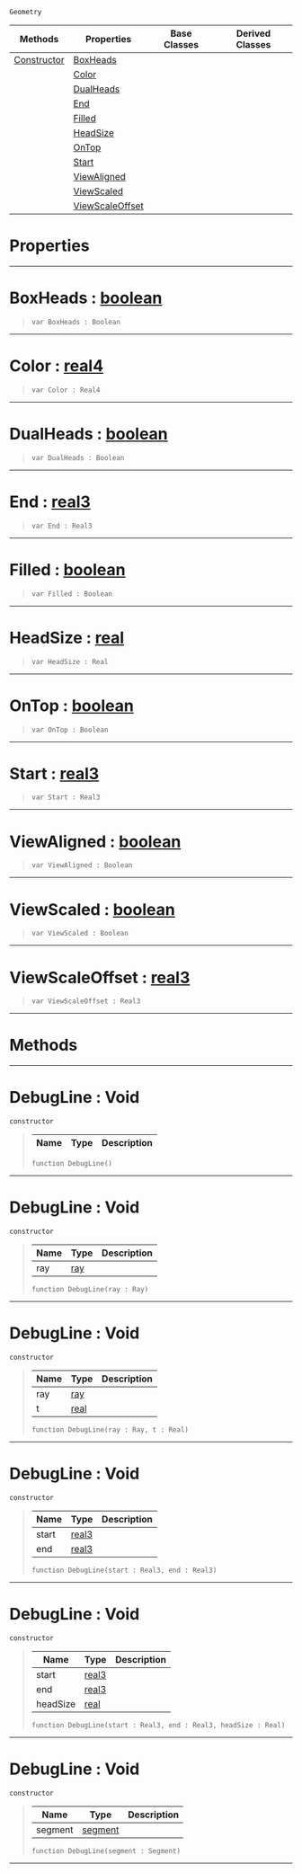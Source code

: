  `Geometry`

|Methods|Properties|Base Classes|Derived Classes|
|---|---|---|---|
|[ Constructor](debugline.md#debugline-void)|[ BoxHeads](debugline.md#boxheads-zilch-engine-doc)| | |
| |[ Color](debugline.md#color-zilch-engine-docume)| | |
| |[ DualHeads](debugline.md#dualheads-zilch-engine-do)| | |
| |[ End](debugline.md#end-zilch-engine-document)| | |
| |[ Filled](debugline.md#filled-zilch-engine-docum)| | |
| |[ HeadSize](debugline.md#headsize-zilch-engine-doc)| | |
| |[ OnTop](debugline.md#ontop-zilch-engine-docume)| | |
| |[ Start](debugline.md#start-zilch-engine-docume)| | |
| |[ ViewAligned](debugline.md#viewaligned-zilch-engine)| | |
| |[ ViewScaled](debugline.md#viewscaled-zilch-engine-d)| | |
| |[ ViewScaleOffset](debugline.md#viewscaleoffset-zilch-eng)| | |


 #  Properties


---  
 #  BoxHeads : [boolean](../nada_base_types/boolean.md)

> 
> ``` lang=cpp, name=Nada
> var BoxHeads : Boolean


---  
 #  Color : [real4](../nada_base_types/real4.md)

> 
> ``` lang=cpp, name=Nada
> var Color : Real4


---  
 #  DualHeads : [boolean](../nada_base_types/boolean.md)

> 
> ``` lang=cpp, name=Nada
> var DualHeads : Boolean


---  
 #  End : [real3](../nada_base_types/real3.md)

> 
> ``` lang=cpp, name=Nada
> var End : Real3


---  
 #  Filled : [boolean](../nada_base_types/boolean.md)

> 
> ``` lang=cpp, name=Nada
> var Filled : Boolean


---  
 #  HeadSize : [real](../nada_base_types/real.md)

> 
> ``` lang=cpp, name=Nada
> var HeadSize : Real


---  
 #  OnTop : [boolean](../nada_base_types/boolean.md)

> 
> ``` lang=cpp, name=Nada
> var OnTop : Boolean


---  
 #  Start : [real3](../nada_base_types/real3.md)

> 
> ``` lang=cpp, name=Nada
> var Start : Real3


---  
 #  ViewAligned : [boolean](../nada_base_types/boolean.md)

> 
> ``` lang=cpp, name=Nada
> var ViewAligned : Boolean


---  
 #  ViewScaled : [boolean](../nada_base_types/boolean.md)

> 
> ``` lang=cpp, name=Nada
> var ViewScaled : Boolean


---  
 #  ViewScaleOffset : [real3](../nada_base_types/real3.md)

> 
> ``` lang=cpp, name=Nada
> var ViewScaleOffset : Real3


---  
 #  Methods


---  
 #  DebugLine : Void

 `constructor`

> 
> |Name|Type|Description|
> |---|---|---|
> ``` lang=cpp, name=Nada
> function DebugLine()
> ``` 


---  
 #  DebugLine : Void

 `constructor`

> 
> |Name|Type|Description|
> |---|---|---|
> |ray|[ray](ray.md)| |
> ``` lang=cpp, name=Nada
> function DebugLine(ray : Ray)
> ``` 


---  
 #  DebugLine : Void

 `constructor`

> 
> |Name|Type|Description|
> |---|---|---|
> |ray|[ray](ray.md)| |
> |t|[real](../nada_base_types/real.md)| |
> ``` lang=cpp, name=Nada
> function DebugLine(ray : Ray, t : Real)
> ``` 


---  
 #  DebugLine : Void

 `constructor`

> 
> |Name|Type|Description|
> |---|---|---|
> |start|[real3](../nada_base_types/real3.md)| |
> |end|[real3](../nada_base_types/real3.md)| |
> ``` lang=cpp, name=Nada
> function DebugLine(start : Real3, end : Real3)
> ``` 


---  
 #  DebugLine : Void

 `constructor`

> 
> |Name|Type|Description|
> |---|---|---|
> |start|[real3](../nada_base_types/real3.md)| |
> |end|[real3](../nada_base_types/real3.md)| |
> |headSize|[real](../nada_base_types/real.md)| |
> ``` lang=cpp, name=Nada
> function DebugLine(start : Real3, end : Real3, headSize : Real)
> ``` 


---  
 #  DebugLine : Void

 `constructor`

> 
> |Name|Type|Description|
> |---|---|---|
> |segment|[segment](segment.md)| |
> ``` lang=cpp, name=Nada
> function DebugLine(segment : Segment)
> ``` 


---  
 

 